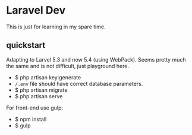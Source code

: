 # Laravel Dev

This is just for learning in my spare time.

## quickstart
Adapting to Larvel 5.3 and now 5.4 (using WebPack). 
Seems pretty much the same and is not difficult, just playground here.

- $ php artisan key:generate
- `/.env` file should have correct database parameters.
- $ php artisan migrate
- $ php artisan serve

For front-end use gulp:

- $ npm install
- $ gulp


